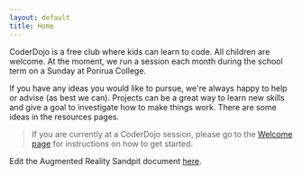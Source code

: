 ```yaml
---
layout: default
title: Home
---
```


CoderDojo is a free club where kids can learn to code. All children are welcome. At the moment, we run a session each month during the school term on a Sunday at Porirua College.

If you have any ideas you would like to pursue, we're always happy to help or advise (as best we can). Projects can be a great way to learn new skills and give a goal to investigate how to make things work. There are some ideas in the resources pages.

> If you are currently at a CoderDojo session, please go to the [Welcome page](/welcome) for instructions on how to get started.

Edit the Augmented Reality Sandpit document [here](https://docs.google.com/document/d/18fl_6vuBQsQqOrp9Wto4YTnt8y8Cb_ihhyfmUOXeUoE/edit?usp=sharing).
